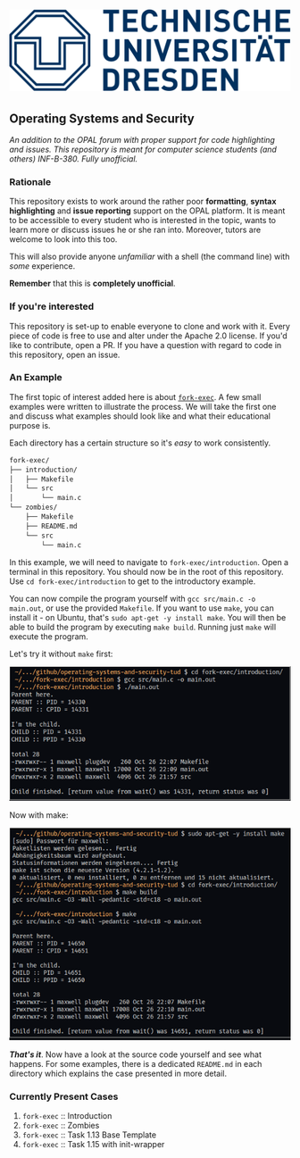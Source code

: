 # ![TUD Logo](images/tud_logo.svg)

## Operating Systems and Security

_An addition to the OPAL forum with proper support for code highlighting and issues. This repository is meant for computer science students (and others) INF-B-380. Fully unofficial._

### Rationale

This repository exists to work around the rather poor **formatting**, **syntax highlighting** and **issue reporting** support on the OPAL platform. It is meant to be accessible to every student who is interested in the topic, wants to learn more or discuss issues he or she ran into. Moreover, tutors are welcome to look into this too.

This will also provide anyone _unfamiliar_ with a shell (the command line) with _some_ experience.

**Remember** that this is **completely unofficial**.

### If you're interested

This repository is set-up to enable everyone to clone and work with it. Every piece of code is free to use and alter under the Apache 2.0 license. If you'd like to contribute, open a PR. If you have a question with regard to code in this repository, open an issue.

### An Example

The first topic of interest added here is about [`fork-exec`][fork-exec::wikipedia]. A few small examples were written to illustrate the process. We will take the first one and discuss what examples should look like and what their educational purpose is.

Each directory has a certain structure so it's _easy_ to work consistently.

``` Bash
fork-exec/
├── introduction/
│   ├── Makefile
│   └── src
│       └── main.c
└── zombies/
    ├── Makefile
    ├── README.md
    └── src
        └── main.c
```

In this example, we will need to navigate to `fork-exec/introduction`. Open a terminal in this repository. You should now be in the root of this repository. Use `cd fork-exec/introduction` to get to the introductory example.

You can now compile the program yourself with `gcc src/main.c -o main.out`, or use the provided `Makefile`. If you want to use `make`, you can install it - on Ubuntu, that's `sudo apt-get -y install make`. You will then be able to build the program by executing `make build`. Running just `make` will execute the program.

Let's try it without `make` first:

![Introduction without make](images/intro_without_make.png)

Now with make:

![Introduction with make](images/intro_with_make.png)

***That's it***. Now have a look at the source code yourself and see what happens. For some examples, there is a dedicated `README.md` in each directory which explains the case presented in more detail.

[fork-exec::wikipedia]: https://en.wikipedia.org/wiki/Fork%E2%80%93exec

### Currently Present Cases

1. `fork-exec` :: Introduction
2. `fork-exec` :: Zombies
3. `fork-exec` :: Task 1.13 Base Template
4. `fork-exec` :: Task 1.15 with init-wrapper
